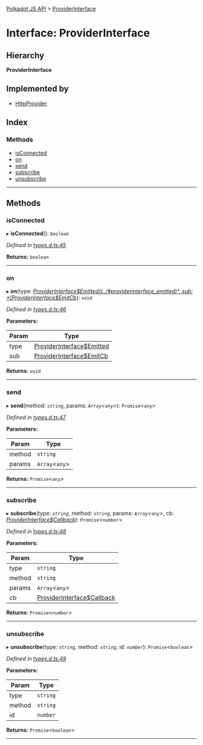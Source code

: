 [Polkadot JS API](../README.md) > [ProviderInterface](../interfaces/providerinterface.md)

# Interface: ProviderInterface

## Hierarchy

**ProviderInterface**

## Implemented by

* [HttpProvider](../classes/httpprovider.md)

## Index

### Methods

* [isConnected](providerinterface.md#isconnected)
* [on](providerinterface.md#on)
* [send](providerinterface.md#send)
* [subscribe](providerinterface.md#subscribe)
* [unsubscribe](providerinterface.md#unsubscribe)

---

## Methods

<a id="isconnected"></a>

###  isConnected

▸ **isConnected**(): `boolean`

*Defined in [types.d.ts:45](https://github.com/chevdor/polkadot-js-api/blob/16237c4/packages/api-provider/src/types.d.ts#L45)*

**Returns:** `boolean`

___
<a id="on"></a>

###  on

▸ **on**(type: *[ProviderInterface$Emitted](../#providerinterface_emitted)*, sub: *[ProviderInterface$EmitCb](../#providerinterface_emitcb)*): `void`

*Defined in [types.d.ts:46](https://github.com/chevdor/polkadot-js-api/blob/16237c4/packages/api-provider/src/types.d.ts#L46)*

**Parameters:**

| Param | Type |
| ------ | ------ |
| type | [ProviderInterface$Emitted](../#providerinterface_emitted) |
| sub | [ProviderInterface$EmitCb](../#providerinterface_emitcb) |

**Returns:** `void`

___
<a id="send"></a>

###  send

▸ **send**(method: *`string`*, params: *`Array`<`any`>*): `Promise`<`any`>

*Defined in [types.d.ts:47](https://github.com/chevdor/polkadot-js-api/blob/16237c4/packages/api-provider/src/types.d.ts#L47)*

**Parameters:**

| Param | Type |
| ------ | ------ |
| method | `string` |
| params | `Array`<`any`> |

**Returns:** `Promise`<`any`>

___
<a id="subscribe"></a>

###  subscribe

▸ **subscribe**(type: *`string`*, method: *`string`*, params: *`Array`<`any`>*, cb: *[ProviderInterface$Callback](../#providerinterface_callback)*): `Promise`<`number`>

*Defined in [types.d.ts:48](https://github.com/chevdor/polkadot-js-api/blob/16237c4/packages/api-provider/src/types.d.ts#L48)*

**Parameters:**

| Param | Type |
| ------ | ------ |
| type | `string` |
| method | `string` |
| params | `Array`<`any`> |
| cb | [ProviderInterface$Callback](../#providerinterface_callback) |

**Returns:** `Promise`<`number`>

___
<a id="unsubscribe"></a>

###  unsubscribe

▸ **unsubscribe**(type: *`string`*, method: *`string`*, id: *`number`*): `Promise`<`boolean`>

*Defined in [types.d.ts:49](https://github.com/chevdor/polkadot-js-api/blob/16237c4/packages/api-provider/src/types.d.ts#L49)*

**Parameters:**

| Param | Type |
| ------ | ------ |
| type | `string` |
| method | `string` |
| id | `number` |

**Returns:** `Promise`<`boolean`>

___

